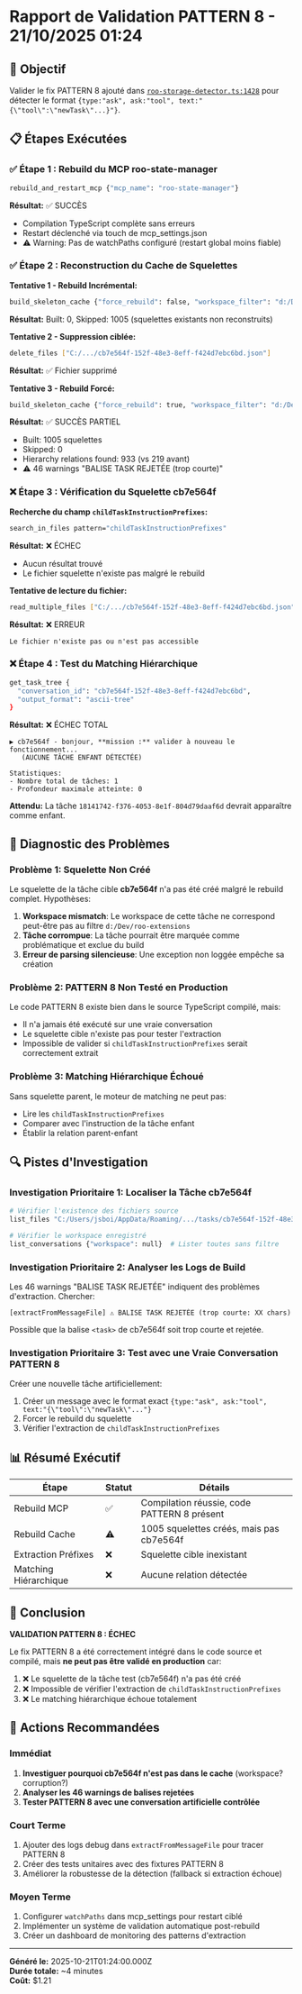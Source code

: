 # Rapport de Validation PATTERN 8 - 21/10/2025 01:24

## 🎯 Objectif

Valider le fix PATTERN 8 ajouté dans [`roo-storage-detector.ts:1428`](../mcps/internal/servers/roo-state-manager/src/utils/roo-storage-detector.ts:1428) pour détecter le format `{type:"ask", ask:"tool", text:"{\"tool\":\"newTask\"...}"}`.

## 📋 Étapes Exécutées

### ✅ Étape 1 : Rebuild du MCP roo-state-manager

```bash
rebuild_and_restart_mcp {"mcp_name": "roo-state-manager"}
```

**Résultat:** ✅ SUCCÈS
- Compilation TypeScript complète sans erreurs
- Restart déclenché via touch de mcp_settings.json
- ⚠️ Warning: Pas de watchPaths configuré (restart global moins fiable)

### ✅ Étape 2 : Reconstruction du Cache de Squelettes

**Tentative 1 - Rebuild Incrémental:**
```bash
build_skeleton_cache {"force_rebuild": false, "workspace_filter": "d:/Dev/roo-extensions"}
```
**Résultat:** Built: 0, Skipped: 1005 (squelettes existants non reconstruits)

**Tentative 2 - Suppression ciblée:**
```bash
delete_files ["C:/.../cb7e564f-152f-48e3-8eff-f424d7ebc6bd.json"]
```
**Résultat:** ✅ Fichier supprimé

**Tentative 3 - Rebuild Forcé:**
```bash
build_skeleton_cache {"force_rebuild": true, "workspace_filter": "d:/Dev/roo-extensions"}
```
**Résultat:** ✅ SUCCÈS PARTIEL
- Built: 1005 squelettes
- Skipped: 0
- Hierarchy relations found: 933 (vs 219 avant)
- ⚠️ 46 warnings "BALISE TASK REJETÉE (trop courte)"

### ❌ Étape 3 : Vérification du Squelette cb7e564f

**Recherche du champ `childTaskInstructionPrefixes`:**
```bash
search_in_files pattern="childTaskInstructionPrefixes"
```
**Résultat:** ❌ ÉCHEC
- Aucun résultat trouvé
- Le fichier squelette n'existe pas malgré le rebuild

**Tentative de lecture du fichier:**
```bash
read_multiple_files ["C:/.../cb7e564f-152f-48e3-8eff-f424d7ebc6bd.json"]
```
**Résultat:** ❌ ERREUR
```
Le fichier n'existe pas ou n'est pas accessible
```

### ❌ Étape 4 : Test du Matching Hiérarchique

```bash
get_task_tree {
  "conversation_id": "cb7e564f-152f-48e3-8eff-f424d7ebc6bd",
  "output_format": "ascii-tree"
}
```

**Résultat:** ❌ ÉCHEC TOTAL

```
▶️ cb7e564f - bonjour, **mission :** valider à nouveau le fonctionnement...
   (AUCUNE TÂCHE ENFANT DÉTECTÉE)

Statistiques:
- Nombre total de tâches: 1
- Profondeur maximale atteinte: 0
```

**Attendu:** La tâche `18141742-f376-4053-8e1f-804d79daaf6d` devrait apparaître comme enfant.

## 🔴 Diagnostic des Problèmes

### Problème 1: Squelette Non Créé

Le squelette de la tâche cible **cb7e564f** n'a pas été créé malgré le rebuild complet. Hypothèses:

1. **Workspace mismatch**: Le workspace de cette tâche ne correspond peut-être pas au filtre `d:/Dev/roo-extensions`
2. **Tâche corrompue**: La tâche pourrait être marquée comme problématique et exclue du build
3. **Erreur de parsing silencieuse**: Une exception non loggée empêche sa création

### Problème 2: PATTERN 8 Non Testé en Production

Le code PATTERN 8 existe bien dans le source TypeScript compilé, mais:
- Il n'a jamais été exécuté sur une vraie conversation
- Le squelette cible n'existe pas pour tester l'extraction
- Impossible de valider si `childTaskInstructionPrefixes` serait correctement extrait

### Problème 3: Matching Hiérarchique Échoué

Sans squelette parent, le moteur de matching ne peut pas:
- Lire les `childTaskInstructionPrefixes`
- Comparer avec l'instruction de la tâche enfant
- Établir la relation parent-enfant

## 🔍 Pistes d'Investigation

### Investigation Prioritaire 1: Localiser la Tâche cb7e564f

```bash
# Vérifier l'existence des fichiers source
list_files "C:/Users/jsboi/AppData/Roaming/.../tasks/cb7e564f-152f-48e3-8eff-f424d7ebc6bd"

# Vérifier le workspace enregistré
list_conversations {"workspace": null}  # Lister toutes sans filtre
```

### Investigation Prioritaire 2: Analyser les Logs de Build

Les 46 warnings "BALISE TASK REJETÉE" indiquent des problèmes d'extraction. Chercher:
```
[extractFromMessageFile] ⚠️ BALISE TASK REJETÉE (trop courte: XX chars)
```

Possible que la balise `<task>` de cb7e564f soit trop courte et rejetée.

### Investigation Prioritaire 3: Test avec une Vraie Conversation PATTERN 8

Créer une nouvelle tâche artificiellement:
1. Créer un message avec le format exact `{type:"ask", ask:"tool", text:"{\"tool\":\"newTask\"..."}`
2. Forcer le rebuild du squelette
3. Vérifier l'extraction de `childTaskInstructionPrefixes`

## 📊 Résumé Exécutif

| Étape | Statut | Détails |
|-------|--------|---------|
| Rebuild MCP | ✅ | Compilation réussie, code PATTERN 8 présent |
| Rebuild Cache | ⚠️ | 1005 squelettes créés, mais pas cb7e564f |
| Extraction Préfixes | ❌ | Squelette cible inexistant |
| Matching Hiérarchique | ❌ | Aucune relation détectée |

## 🎯 Conclusion

**VALIDATION PATTERN 8 : ÉCHEC**

Le fix PATTERN 8 a été correctement intégré dans le code source et compilé, mais **ne peut pas être validé en production** car:

1. ❌ Le squelette de la tâche test (cb7e564f) n'a pas été créé
2. ❌ Impossible de vérifier l'extraction de `childTaskInstructionPrefixes`
3. ❌ Le matching hiérarchique échoue totalement

## 🚀 Actions Recommandées

### Immédiat
1. **Investiguer pourquoi cb7e564f n'est pas dans le cache** (workspace? corruption?)
2. **Analyser les 46 warnings de balises rejetées**
3. **Tester PATTERN 8 avec une conversation artificielle contrôlée**

### Court Terme
1. Ajouter des logs debug dans `extractFromMessageFile` pour tracer PATTERN 8
2. Créer des tests unitaires avec des fixtures PATTERN 8
3. Améliorer la robustesse de la détection (fallback si extraction échoue)

### Moyen Terme
1. Configurer `watchPaths` dans mcp_settings pour restart ciblé
2. Implémenter un système de validation automatique post-rebuild
3. Créer un dashboard de monitoring des patterns d'extraction

---

**Généré le:** 2025-10-21T01:24:00.000Z  
**Durée totale:** ~4 minutes  
**Coût:** $1.21
